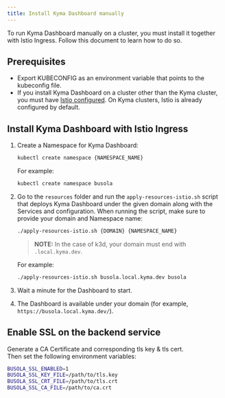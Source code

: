 ```yaml
---
title: Install Kyma Dashboard manually
---
```


To run Kyma Dashboard manually on a cluster, you must install it together with Istio Ingress. Follow this document to learn how to do so.

## Prerequisites

- Export KUBECONFIG as an environment variable that points to the kubeconfig file.
- If you install Kyma Dashboard on a cluster other than the Kyma cluster, you must have [Istio configured](https://istio.io/latest/docs/setup/getting-started/). On Kyma clusters, Istio is already configured by default.

## Install Kyma Dashboard with Istio Ingress

1. Create a Namespace for Kyma Dashboard:
   ```bash
   kubectl create namespace {NAMESPACE_NAME}
   ```
   For example:
   ```bash
   kubectl create namespace busola
   ```
2. Go to the `resources` folder and run the `apply-resources-istio.sh` script that deploys Kyma Dashboard under the given domain along with the Services and configuration. When running the script, make sure to provide your domain and Namespace name:

   ```bash
   ./apply-resources-istio.sh {DOMAIN} {NAMESPACE_NAME}
   ```

   > **NOTE:** In the case of k3d, your domain must end with `.local.kyma.dev`.

   For example:

   ```bash
   ./apply-resources-istio.sh busola.local.kyma.dev busola
   ```

3. Wait a minute for the Dashboard to start.
4. The Dashboard is available under your domain (for example, `https://busola.local.kyma.dev/`).

## Enable SSL on the backend service

Generate a CA Certificate and corresponding tls key & tls cert.  
Then set the following environment variables:
```bash
BUSOLA_SSL_ENABLED=1
BUSOLA_SSL_KEY_FILE=/path/to/tls.key
BUSOLA_SSL_CRT_FILE=/path/to/tls.crt
BUSOLA_SSL_CA_FILE=/path/to/ca.crt
```
